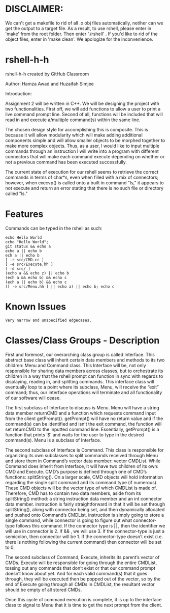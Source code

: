 # DISCLAIMER:
We can't get a makefile to rid of all .o obj files automatically, netiher can we get the output to a target file. As a result, to use rshell, please enter in 'make' from the root folder. Then enter './rshell' . If you'd like to rid of the object files, enter in 'make clean'. We apologize for the inconvenience.

# rshell-h-h
rshell-h-h created by GitHub Classroom

Author: Hamza Awad and Huzaifah Simjee


Introduction:

Assignment 2 will be written in C++. We will be designing the project with two functionalities. First off, we will add functions to allow a user to print a live command prompt line. Second of all, functions will be included that will read in and execute a/multiple command(s) within the same line.

The chosen design style for accomplishing this is composite. This is because it will allow modularity which will make adding additional components simple and will allow smaller objects to be morphed together to make more complex objects. Thus, as a user, I would like to input multiple commands through an instruction I will write into a program with different connectors that will make each command execute depending on whether or not a previous command has been executed successfully.

The current state of execution for our rshell seems to retrieve the correct commands in terms of char*s, even when filled with a mix of connectors; however, when execvp() is called onto a built in command "ls," it appears to not execute and return an error stating that there is no such file or directory called "ls."

# Features
   Commands can be typed in the rshell as such:
	

	echo Hello World
	echo "Hello World";
	git status && echo a
	echo a || echo b
	ech a || echo b
	[ -r src/CMD.cc ]
	[ -e src/Execute.hh ]
	[ -d src/ ]
	(echo a && echo z) || echo b
	(ech a && echo b) && echo c
	(ech a || echo b) && echo c
	([ -e src/Menu.hh ] || echo a) || echo b; echo c


# Known Issues
	Very narrow and unspecified edgecases.


# Classes/Class Groups - Description

First and foremost, our overarching class group is called Interface. 
This abstract base class will inherit certain data members and methods to its two children: Menu and Command class. 
This Interface will be, not only responsible for sharing data members across classes, but to orchestrate its children in a way that the rshell prompt can function in sync with regards to displaying, reading in, and splitting commands. 
This interface class will eventually loop to a point where its subclass, Menu, will receive the “exit” command; thus, our interface operations will terminate and all functionality of our software will cease.

The first subclass of Interface to discuss is Menu. 
Menu will have a string data member returnCMD and a function which requests command input from the client getPrompt().
getPrompt() will have no return value and if the command(s) can be identified and isn’t the exit command, the function will set returnCMD to the inputted command line. 
Essentially, getPrompt() is a function that prints ‘$’ and waits for the user to type in the desired command(s). 
Menu is a subclass of Interface.

The second subclass of Interface is Command. 
This class is responsible for organizing its own subclasses to split commands received through Menu and store them in Command’s vector data member: vector<CMD> CMDList. While Command does inherit from Interface, it will have two children of its own: CMD and Execute. 
CMD’s purpose is defined through one of CMD’s functions: splitString(). 
On a larger scale, CMD objects will hold information regarding the single split command and its command type (if numerous). 
These CMD objects will be the vector type of which CMDList is made of. 
Therefore, CMD has to contain two data members, aside from its splitString() method: a string instruction data member and an int connector data member. 
instruction is fairly straightforward in that it will be set through splitString(), along with connector being set, and then dynamically allocated and pushed onto Command’s CMDList. instruction is simply going to store a single command, while connector is going to figure out what connector-type follows this command. 
If the connector type is || , then the identifier we will use in connector is 2. 
If && , we will use 3. If the connector-type is just a semicolon, then connector will be 1. 
If the connector-type doesn’t exist (i.e. there is nothing following the current command) then connector will be set to 0.

The second subclass of Command, Execute, inherits its parent’s vector of CMDs. Execute will be responsible for going through the entire CMDList, tossing out any commands that don’t exist or that our command prompt doesn’t know about yet. 
And for each valid command(s) that it goes through, they will be executed then be popped out of the vector, so by the end of Execute going through all CMDs in CMDList, the resultant vector should be empty of all stored CMDs.

Once this cycle of command execution is complete, it is up to the interface class to signal to Menu that it is time to get the next prompt from the client.
